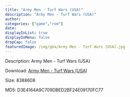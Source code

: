 ```yaml
---
title: "Army Men - Turf Wars (USA)"
description: "Army Men - Turf Wars (USA)"
author: 
categories: ["game","rom"]
date: 
displayInList: true
displayInMenu: false
dropCap: false
featuredImage: /img/gba/Army Men - Turf Wars [USA].jpg
---
```


Description: Army Men - Turf Wars (USA)

Download: <a style="text-decoration:underline;" href="https://mega.nz/#!GPBEWAjB!FAWlVJYaoPvRo6lRMzzLSF6ocBYPnZ5provUDrIvDCI" target = "_blank" rel = "nofollow" > Army Men - Turf Wars (USA)</a>

Size: 8388608

MD5: D3E4164A9C709DBED2BF24E09170FC77

